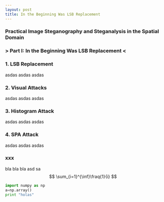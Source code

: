 ```yaml
---
layout: post
title: In the Beginning Was LSB Replacement
---
```

### Practical Image Steganography and Steganalysis in the Spatial Domain
### > Part I: In the Beginning Was LSB Replacement <


### 1. LSB Replacement

asdas
asdas
asdas

### 2. Visual Attacks

asdas
asdas
asdas

### 3. Histogram Attack

asdas
asdas
asdas

### 4. SPA Attack

asdas
asdas
asdas

### xxx

bla bla bla
asd
sa
$$
\sum_{i=1}^{\inf}\fraq{1}{i}
$$

```python
import numpy as np
a=np.array()
print "holas"
```
